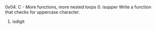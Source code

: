 0x04. C - More functions, more nested loops
0. isupper
Write a function that checks for uppercase character.
1. isdigit

